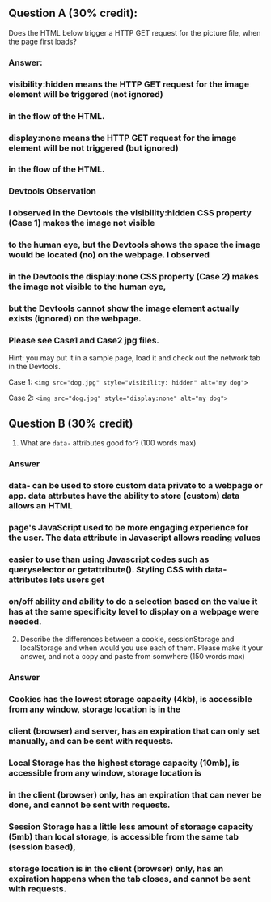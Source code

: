 ## Question A (30% credit): 

Does the HTML below trigger a HTTP GET request for the picture file, when the page first loads?  

### Answer:
### visibility:hidden means the HTTP GET request for the image element will be triggered (not ignored) 
### in the flow of the HTML.
### display:none means the HTTP GET request for the image element will be not triggered (but ignored) 
### in the flow of the HTML.


### Devtools Observation 
### I observed in the Devtools the visibility:hidden CSS property (Case 1) makes the image not visible 
### to the human eye, but the Devtools shows the space the image would be located (no) on the webpage. I observed 
### in the Devtools the display:none CSS property (Case 2) makes the image not visible to the human eye, 
### but the Devtools cannot show the image element actually exists (ignored) on the webpage. 

### Please see Case1 and Case2 jpg files.

Hint: you may put it in a sample page, load it and check out the network tab in the Devtools.

Case 1:
    `<img src="dog.jpg" style="visibility: hidden" alt="my dog">`

Case 2:
    `<img src="dog.jpg" style="display:none" alt="my dog">`


## Question B (30% credit)

1. What are `data-` attributes good for? (100 words max)

### Answer
### data- can be used to store custom data private to a webpage or app. data attrbutes have the ability to store (custom) data allows an HTML 
### page's JavaScript used to be more engaging experience for the user. The data attribute in Javascript allows reading values
### easier to use than using Javascript codes such as queryselector or getattribute(). Styling CSS with data- attributes lets users get
### on/off ability and ability to do a selection based on the value it has at the same specificity level to display on a webpage were needed.


2. Describe the differences between a cookie, sessionStorage and localStorage and when would you use each of them. Please make it your answer, and not a copy and paste from somwhere (150 words max)

### Answer
### Cookies has the lowest storage capacity (4kb), is accessible from any window, storage location is in the 
### client (browser) and server, has an expiration  that can only set manually, and can be sent with requests.

### Local Storage has the highest storage capacity (10mb), is accessible from any window, storage location is 
### in the client (browser) only, has an expiration that can never be done, and cannot be sent with requests. 

### Session Storage has a little less amount of storaage capacity (5mb) than local storage, is accessible from the same tab (session based),
### storage location is in the client (browser) only, has an expiration happens when the tab closes, and cannot be sent with requests.
